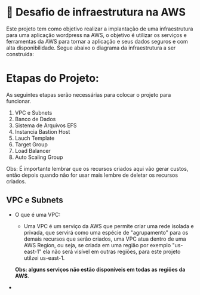 # 🎉 Desafio de infraestrutura na AWS

Este projeto tem como objetivo realizar a implantação de uma infraestrutura para uma aplicação wordpress na AWS, o objetivo é utilizar os serviços e ferramentas da AWS para tornar a aplicação e seus dados seguros e com alta disponibilidade. Segue abaixo o diagrama da infraestrutura a ser construída:


# Etapas do Projeto:
As seguintes etapas serão necessárias para colocar o projeto para funcionar.

1. VPC e Subnets
2. Banco de Dados
3. Sistema de Arquivos EFS
4. Instancia Bastion Host
5. Lauch Template
6. Target Group
7. Load Balancer
8. Auto Scaling Group

Obs: É importante lembrar que os recursos criados aqui vão gerar custos, então depois quando não for usar mais lembre de deletar os recursos criados.


## VPC e Subnets
    
* O que é uma VPC:
    * Uma VPC é um serviço da AWS que permite criar uma rede isolada e privada, que servirá como uma espécie de "agrupamento" para os demais recursos que serão criados, uma VPC atua dentro de uma AWS Region, ou seja, se criada em uma região por exemplo "us-east-1" ela não será visível em outras regiões, para este projeto utilzei us-east-1.

    **Obs: alguns serviços não estão disponíveis em todas as regiões da AWS**.
*